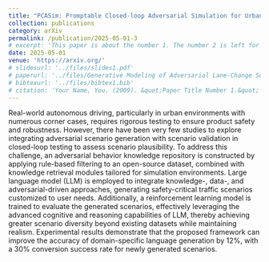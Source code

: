 ```yaml
---
title: "PCASim: Promptable Closed-loop Adversarial Simulation for Urban Traffic Environment"
collection: publications
category: arXiv
permalink: /publication/2025-05-01-3
# excerpt: 'This paper is about the number 1. The number 2 is left for future work.'
date: 2025-05-01
venue: 'https://arxiv.org/'
# slidesurl: '../files/slides1.pdf'
# paperurl: '../files/Generative Modeling of Adversarial Lane-Change Scenario.pdf'
# bibtexurl: '../files/bibtex1.bib'
# citation: 'Your Name, You. (2009). &quot;Paper Title Number 1.&quot; <i>Journal 1</i>. 1(1).'
---
```

Real-world autonomous driving, particularly in urban environments with numerous corner cases, requires rigorous testing to ensure product safety and robustness. However, there have been very few studies to explore integrating adversarial scenario generation with scenario validation in closed-loop testing to assess scenario plausibility. To address this challenge, an adversarial behavior knowledge repository is constructed by applying rule-based filtering to an open-source dataset, combined with knowledge retrieval modules tailored for simulation environments. Large language model (LLM) is employed to integrate knowledge-, data-, and adversarial-driven approaches, generating safety-critical traffic scenarios customized to user needs. Additionally, a reinforcement learning model is trained to evaluate the generated scenarios, effectively leveraging the advanced cognitive and reasoning capabilities of LLM, thereby achieving greater scenario diversity beyond existing datasets while maintaining realism. Experimental results demonstrate that the proposed framework can improve the accuracy of domain-specific language generation  by 12\%, with a 30\% conversion success rate for newly generated scenarios.